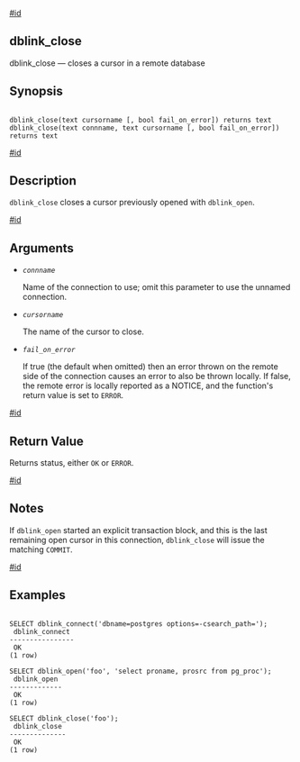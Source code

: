 [#id](#CONTRIB-DBLINK-CLOSE)

## dblink\_close

dblink\_close — closes a cursor in a remote database

## Synopsis

```

dblink_close(text cursorname [, bool fail_on_error]) returns text
dblink_close(text connname, text cursorname [, bool fail_on_error]) returns text
```

[#id](#id-1.11.7.22.12.5)

## Description

`dblink_close` closes a cursor previously opened with `dblink_open`.

[#id](#id-1.11.7.22.12.6)

## Arguments

* *`connname`*

  Name of the connection to use; omit this parameter to use the unnamed connection.

* *`cursorname`*

  The name of the cursor to close.

* *`fail_on_error`*

  If true (the default when omitted) then an error thrown on the remote side of the connection causes an error to also be thrown locally. If false, the remote error is locally reported as a NOTICE, and the function's return value is set to `ERROR`.

[#id](#id-1.11.7.22.12.7)

## Return Value

Returns status, either `OK` or `ERROR`.

[#id](#id-1.11.7.22.12.8)

## Notes

If `dblink_open` started an explicit transaction block, and this is the last remaining open cursor in this connection, `dblink_close` will issue the matching `COMMIT`.

[#id](#id-1.11.7.22.12.9)

## Examples

```

SELECT dblink_connect('dbname=postgres options=-csearch_path=');
 dblink_connect
----------------
 OK
(1 row)

SELECT dblink_open('foo', 'select proname, prosrc from pg_proc');
 dblink_open
-------------
 OK
(1 row)

SELECT dblink_close('foo');
 dblink_close
--------------
 OK
(1 row)
```
